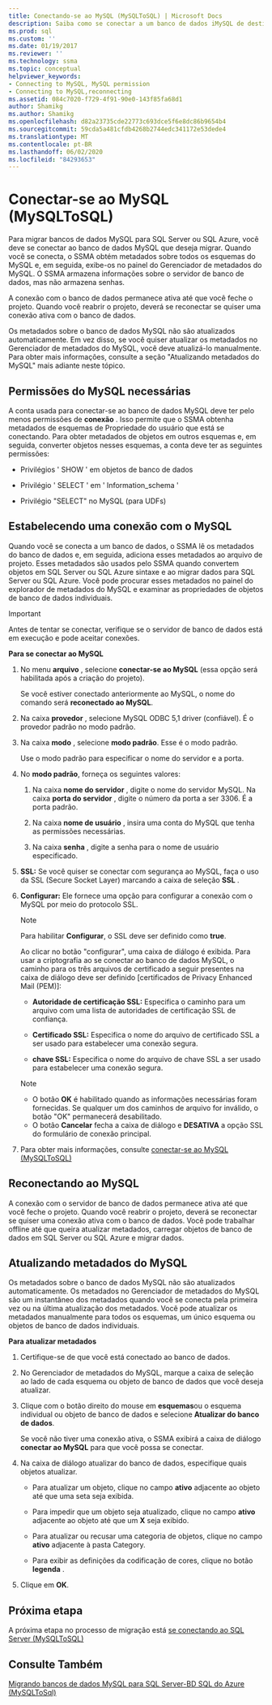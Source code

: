 ```yaml
---
title: Conectando-se ao MySQL (MySQLToSQL) | Microsoft Docs
description: Saiba como se conectar a um banco de dados iMySQL de destino para migrar um banco de dados MySQL. O SSMA obtém metadados sobre bancos de dados no banco de dados SQL do Azure.
ms.prod: sql
ms.custom: ''
ms.date: 01/19/2017
ms.reviewer: ''
ms.technology: ssma
ms.topic: conceptual
helpviewer_keywords:
- Connecting to MySQL, MySQL permission
- Connecting to MySQL,reconnecting
ms.assetid: 084c7020-f729-4f91-90e0-143f85fa68d1
author: Shamikg
ms.author: Shamikg
ms.openlocfilehash: d82a23735cde22773c693dce5f6e8dc86b9654b4
ms.sourcegitcommit: 59cda5a481cfdb4268b2744edc341172e53dede4
ms.translationtype: MT
ms.contentlocale: pt-BR
ms.lasthandoff: 06/02/2020
ms.locfileid: "84293653"
---
```

# <a name="connecting-to-mysql-mysqltosql"></a>Conectar-se ao MySQL (MySQLToSQL)
Para migrar bancos de dados MySQL para SQL Server ou SQL Azure, você deve se conectar ao banco de dados MySQL que deseja migrar. Quando você se conecta, o SSMA obtém metadados sobre todos os esquemas do MySQL e, em seguida, exibe-os no painel do Gerenciador de metadados do MySQL. O SSMA armazena informações sobre o servidor de banco de dados, mas não armazena senhas.  
  
A conexão com o banco de dados permanece ativa até que você feche o projeto. Quando você reabrir o projeto, deverá se reconectar se quiser uma conexão ativa com o banco de dados.  
  
Os metadados sobre o banco de dados MySQL não são atualizados automaticamente. Em vez disso, se você quiser atualizar os metadados no Gerenciador de metadados do MySQL, você deve atualizá-lo manualmente. Para obter mais informações, consulte a seção "Atualizando metadados do MySQL" mais adiante neste tópico.  
  
## <a name="required-mysql-permissions"></a>Permissões do MySQL necessárias  
A conta usada para conectar-se ao banco de dados MySQL deve ter pelo menos permissões de **conexão** . Isso permite que o SSMA obtenha metadados de esquemas de Propriedade do usuário que está se conectando. Para obter metadados de objetos em outros esquemas e, em seguida, converter objetos nesses esquemas, a conta deve ter as seguintes permissões:  
  
-   Privilégios ' SHOW ' em objetos de banco de dados  
  
-   Privilégio ' SELECT ' em ' Information_schema '  
  
-   Privilégio "SELECT" no MySQL (para UDFs)  
  
## <a name="establishing-a-connection-to-mysql"></a>Estabelecendo uma conexão com o MySQL  
Quando você se conecta a um banco de dados, o SSMA lê os metadados do banco de dados e, em seguida, adiciona esses metadados ao arquivo de projeto. Esses metadados são usados pelo SSMA quando convertem objetos em SQL Server ou SQL Azure sintaxe e ao migrar dados para SQL Server ou SQL Azure. Você pode procurar esses metadados no painel do explorador de metadados do MySQL e examinar as propriedades de objetos de banco de dados individuais.  
  
> [!IMPORTANT]  
> Antes de tentar se conectar, verifique se o servidor de banco de dados está em execução e pode aceitar conexões.  
  
**Para se conectar ao MySQL**  
  
1.  No menu **arquivo** , selecione **conectar-se ao MySQL** (essa opção será habilitada após a criação do projeto).  
  
    Se você estiver conectado anteriormente ao MySQL, o nome do comando será **reconectado ao MySQL**.  
  
2.  Na caixa **provedor** , selecione MySQL ODBC 5,1 driver (confiável). É o provedor padrão no modo padrão.  
  
3.  Na caixa **modo** , selecione **modo padrão**. Esse é o modo padrão.  
  
    Use o modo padrão para especificar o nome do servidor e a porta.  
  
4.  No **modo padrão**, forneça os seguintes valores:  
  
    1.  Na caixa **nome do servidor** , digite o nome do servidor MySQL. Na caixa **porta do servidor** , digite o número da porta a ser 3306. É a porta padrão.  
  
    2.  Na caixa **nome de usuário** , insira uma conta do MySQL que tenha as permissões necessárias.  
  
    3.  Na caixa **senha** , digite a senha para o nome de usuário especificado.  
  
5.  **SSL:** Se você quiser se conectar com segurança ao MySQL, faça o uso da SSL (Secure Socket Layer) marcando a caixa de seleção **SSL** .  
  
6.  **Configurar:** Ele fornece uma opção para configurar a conexão com o MySQL por meio do protocolo SSL.  
  
    > [!NOTE]  
    > Para habilitar **Configurar**, o SSL deve ser definido como **true**.  
  
    Ao clicar no botão "configurar", uma caixa de diálogo é exibida. Para usar a criptografia ao se conectar ao banco de dados MySQL, o caminho para os três arquivos de certificado a seguir presentes na caixa de diálogo deve ser definido [certificados de Privacy Enhanced Mail (PEM)]:  
  
    -   **Autoridade de certificação SSL:** Especifica o caminho para um arquivo com uma lista de autoridades de certificação SSL de confiança.  
  
    -   **Certificado SSL:** Especifica o nome do arquivo de certificado SSL a ser usado para estabelecer uma conexão segura.  
  
    -   **chave SSL:** Especifica o nome do arquivo de chave SSL a ser usado para estabelecer uma conexão segura.  
  
    > [!NOTE]  
    > -   O botão **OK** é habilitado quando as informações necessárias foram fornecidas. Se qualquer um dos caminhos de arquivo for inválido, o botão "OK" permanecerá desabilitado.  
    > -   O botão **Cancelar** fecha a caixa de diálogo e **DESATIVA** a opção SSL do formulário de conexão principal.  
  
7.  Para obter mais informações, consulte [conectar-se ao MySQL &#40;MySQLToSQL&#41;](../../ssma/mysql/connect-to-mysql-mysqltosql.md)  
  
## <a name="reconnecting-to-mysql"></a>Reconectando ao MySQL  
A conexão com o servidor de banco de dados permanece ativa até que você feche o projeto. Quando você reabrir o projeto, deverá se reconectar se quiser uma conexão ativa com o banco de dados. Você pode trabalhar offline até que queira atualizar metadados, carregar objetos de banco de dados em SQL Server ou SQL Azure e migrar dados.  
  
## <a name="refreshing-mysql-metadata"></a>Atualizando metadados do MySQL  
Os metadados sobre o banco de dados MySQL não são atualizados automaticamente. Os metadados no Gerenciador de metadados do MySQL são um instantâneo dos metadados quando você se conecta pela primeira vez ou na última atualização dos metadados. Você pode atualizar os metadados manualmente para todos os esquemas, um único esquema ou objetos de banco de dados individuais.  
  
**Para atualizar metadados**  
  
1.  Certifique-se de que você está conectado ao banco de dados.  
  
2.  No Gerenciador de metadados do MySQL, marque a caixa de seleção ao lado de cada esquema ou objeto de banco de dados que você deseja atualizar.  
  
3.  Clique com o botão direito do mouse em **esquemas**ou o esquema individual ou objeto de banco de dados e selecione **Atualizar do banco de dados**.  
  
    Se você não tiver uma conexão ativa, o SSMA exibirá a caixa de diálogo **conectar ao MySQL** para que você possa se conectar.  
  
4.  Na caixa de diálogo atualizar do banco de dados, especifique quais objetos atualizar.  
  
    -   Para atualizar um objeto, clique no campo **ativo** adjacente ao objeto até que uma seta seja exibida.  
  
    -   Para impedir que um objeto seja atualizado, clique no campo **ativo** adjacente ao objeto até que um **X** seja exibido.  
  
    -   Para atualizar ou recusar uma categoria de objetos, clique no campo **ativo** adjacente à pasta Category.  
  
    -   Para exibir as definições da codificação de cores, clique no botão **legenda** .  
  
5.  Clique em **OK**.  
  
## <a name="next-step"></a>Próxima etapa  
A próxima etapa no processo de migração está [se conectando ao SQL Server &#40;MySQLToSQL&#41;](../../ssma/mysql/connecting-to-sql-server-mysqltosql.md)  
  
## <a name="see-also"></a>Consulte Também  
[Migrando bancos de dados MySQL para SQL Server-BD SQL do Azure &#40;MySQLToSql&#41;](../../ssma/mysql/migrating-mysql-databases-to-sql-server-azure-sql-db-mysqltosql.md)  
  
